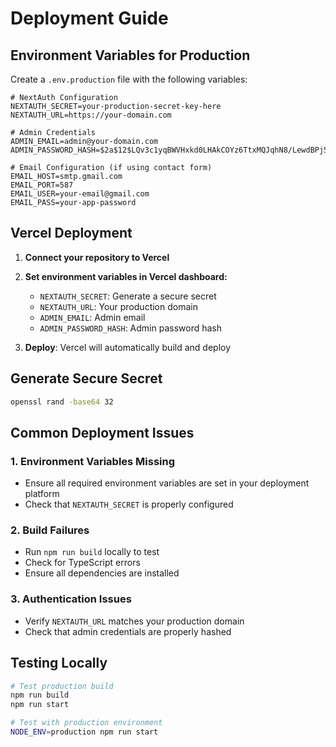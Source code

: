 # Deployment Guide

## Environment Variables for Production

Create a `.env.production` file with the following variables:

```env
# NextAuth Configuration
NEXTAUTH_SECRET=your-production-secret-key-here
NEXTAUTH_URL=https://your-domain.com

# Admin Credentials
ADMIN_EMAIL=admin@your-domain.com
ADMIN_PASSWORD_HASH=$2a$12$LQv3c1yqBWVHxkd0LHAkCOYz6TtxMQJqhN8/LewdBPj5TN5.ZK.M6

# Email Configuration (if using contact form)
EMAIL_HOST=smtp.gmail.com
EMAIL_PORT=587
EMAIL_USER=your-email@gmail.com
EMAIL_PASS=your-app-password
```

## Vercel Deployment

1. **Connect your repository to Vercel**
2. **Set environment variables in Vercel dashboard:**
   - `NEXTAUTH_SECRET`: Generate a secure secret
   - `NEXTAUTH_URL`: Your production domain
   - `ADMIN_EMAIL`: Admin email
   - `ADMIN_PASSWORD_HASH`: Admin password hash

3. **Deploy**: Vercel will automatically build and deploy

## Generate Secure Secret

```bash
openssl rand -base64 32
```

## Common Deployment Issues

### 1. Environment Variables Missing
- Ensure all required environment variables are set in your deployment platform
- Check that `NEXTAUTH_SECRET` is properly configured

### 2. Build Failures
- Run `npm run build` locally to test
- Check for TypeScript errors
- Ensure all dependencies are installed

### 3. Authentication Issues
- Verify `NEXTAUTH_URL` matches your production domain
- Check that admin credentials are properly hashed

## Testing Locally

```bash
# Test production build
npm run build
npm run start

# Test with production environment
NODE_ENV=production npm run start
```
